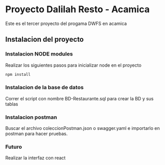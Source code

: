 # Proyecto Dalilah Resto - Acamica

Este es el tercer proyecto del progama DWFS en acamica

## Instalacion del proyecto

### Instalacion NODE modules 
Realizar los siguientes pasos para inicializar node en el proyecto

 ```bash
 npm install
 ```

### Instalacion de la base de datos
Correr el script con nombre BD-Restaurante.sql para crear la BD y sus tablas


### Instalacion postman
Buscar el archivo coleccionPostman.json o swagger.yaml e importarlo en postman para hacer pruebas.

### Futuro
Realizar la interfaz con react 
